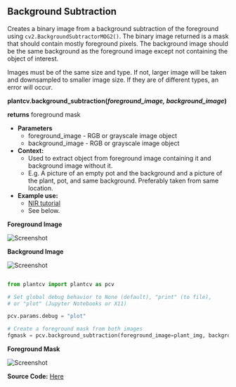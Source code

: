 ## Background Subtraction

Creates a binary image from a background subtraction of the foreground using `cv2.BackgroundSubtractorMOG2()`.
The binary image returned is a mask that should contain mostly foreground pixels.
The background image should be the same background as the foreground image except not containing the object of interest.

Images must be of the same size and type.
If not, larger image will be taken and downsampled to smaller image size.
If they are of different types, an error will occur.


**plantcv.background_subtraction(*foreground_image, background_image*)**

**returns** foreground mask

- **Parameters**
    - foreground_image - RGB or grayscale image object
	- background_image - RGB or grayscale image object
- **Context:**
    - Used to extract object from foreground image containing it and background image without it.
	- E.g. A picture of an empty pot and the background and a picture of the plant, pot, and same background. Preferably taken from same location.
- **Example use:**
    - [NIR tutorial](tutorials/nir_tutorial.md)
    - See below.

**Foreground Image**

![Screenshot](img/documentation_images/background_subtraction/TEST_FOREGROUND.jpg)

**Background Image**

![Screenshot](img/documentation_images/background_subtraction/TEST_BACKGROUND.jpg)

```python

from plantcv import plantcv as pcv

# Set global debug behavior to None (default), "print" (to file), 
# or "plot" (Jupyter Notebooks or X11)

pcv.params.debug = "plot"

# Create a foreground mask from both images 
fgmask = pcv.background_subtraction(foreground_image=plant_img, background_image=b_img)

```

**Foreground Mask**

![Screenshot](img/documentation_images/background_subtraction/1_background_subtraction.png)

**Source Code:** [Here](https://github.com/danforthcenter/plantcv/blob/main/plantcv/plantcv/background_subtraction.py)
